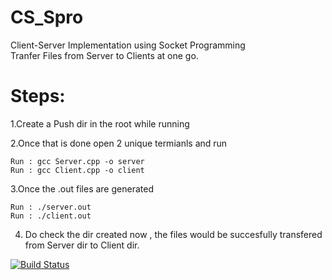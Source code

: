 # CS_Spro
Client-Server Implementation using Socket Programming  
Tranfer Files from Server to Clients at one go.

# Steps:

1.Create a Push dir in the root while running


2.Once that is done open 2 unique termianls and run 

    Run : gcc Server.cpp -o server 
    Run : gcc Client.cpp -o client
    
    
3.Once the .out files are generated

    Run : ./server.out
    Run : ./client.out
    
4. Do check the dir created now , the files would be succesfully transfered from Server dir to Client dir.



[![Build Status](https://travis-ci.org/{99002442}/{CS_Spro}.png?branch=master)](https://travis-ci.org/{99002442}/{CS_Spro})
